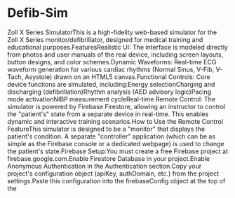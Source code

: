 # Defib-Sim

Zoll X Series SimulatorThis is a high-fidelity web-based simulator for the Zoll X Series monitor/defibrillator, designed for medical training and educational purposes.FeaturesRealistic UI: The interface is modeled directly from photos and user manuals of the real device, including screen layouts, button designs, and color schemes.Dynamic Waveforms: Real-time ECG waveform generation for various cardiac rhythms (Normal Sinus, V-Fib, V-Tach, Asystole) drawn on an HTML5 canvas.Functional Controls: Core device functions are simulated, including:Energy selectionCharging and discharging (defibrillation)Rhythm analysis (AED advisory logic)Pacing mode activationNIBP measurement cycleReal-time Remote Control: The simulator is powered by Firebase Firestore, allowing an instructor to control the "patient's" state from a separate device in real-time. This enables dynamic and interactive training scenarios.How to Use the Remote Control FeatureThis simulator is designed to be a "monitor" that displays the patient's condition. A separate "controller" application (which can be as simple as the Firebase console or a dedicated webpage) is used to change the patient's state.Firebase Setup:You must create a free Firebase project at firebase.google.com.Enable Firestore Database in your project.Enable Anonymous Authentication in the Authentication section.Copy your project's configuration object (apiKey, authDomain, etc.) from the project settings.Paste this configuration into the firebaseConfig object at the top of the <script type="module"> tag in the zoll_x_series_simulator.html file.Starting a Simulation:Open the zoll_x_series_simulator.html file in a web browser.Enter a unique Session ID (e.g., scenario-1) in the connection modal. This ID links the monitor to the controller.Click "Connect & Start Simulation".Controlling the Simulation:Go to your Firebase project's Firestore Database console.You will see a collection named zoll-sim-sessions.Find the document with the ID you entered (e.g., scenario-1).You can now edit the fields in this document to control the simulator in real-time. For example:Change vitals.hr from 80 to 150.Change ecg.rhythm from 'NSR' to 'VF'.The simulator display will update instantly to reflect these changes.Data Structure for ControllerYour controller should read and write to a Firestore document at zoll-sim-sessions/{sessionId} with the following structure:{
  "vitals": {
    "hr": 80,
    "spo2": 97,
    "nibp": "121/79",
    "nibpMean": 96,
    "etco2": 38,
    "resp": 12,
    "temp": 98.6
  },
  "ecg": {
    "rhythm": "NSR", // "NSR", "VF", "VT", "Asystole"
    "lead": "II"
  },
  "deviceState": {
    "mode": "Monitor", // "Monitor", "AED", "ManualDefib", "Pacer"
    "defib": {
      "energy": 120,
      "status": "disarmed" // "disarmed", "charging", "charged", "shock_advised"
    },
    "pacer": {
      "mode": "Demand",
      "rate": 70,
      "output": 50,
      "active": false
    },
    "alarmsOn": true
  },
  "events": [
    // Events are logged here by the simulator
  ]
}
